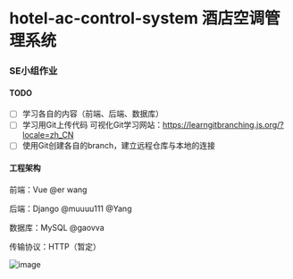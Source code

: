 # hotel-ac-control-system 酒店空调管理系统
### SE小组作业

#### TODO
- [ ] 学习各自的内容（前端、后端、数据库）
- [ ] 学习用Git上传代码 可视化Git学习网站：https://learngitbranching.js.org/?locale=zh_CN
- [ ] 使用Git创建各自的branch，建立远程仓库与本地的连接

#### 工程架构
前端：Vue  @er wang

后端：Django  @muuuu111 @Yang

数据库：MySQL  @gaovva

传输协议：HTTP（暂定）

![image](https://github.com/zhengyangWang1/hotel-ac-control-system/assets/94629354/3737dfd6-842d-4a70-b48e-4a792a469add)



